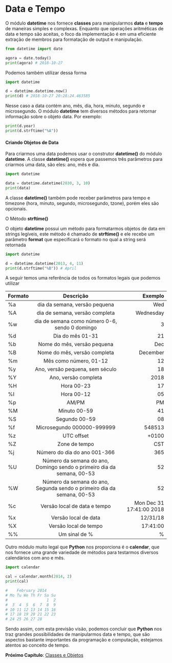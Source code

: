 # Data e Tempo

O módulo **datetime** nos fornece **classes** para manipularmos **data** e **tempo** de maneiras simples e complexas. Enquanto que operações aritméticas de data e tempo são aceitas, o foco da implementação é em uma eficiente extração de membros para formatação de output e manipulação.

```python
from datetime import date

agora = date.today()
print(agora) # 2018-10-27
```

Podemos também utilizar dessa forma

```python
import datetime

d = datetime.datetime.now()
print(d) # 2018-10-27 20:28:24.463585
```

Nesse caso a data contém ano, mês, dia, hora, minuto, segundo e microsegundo. O módulo **datetime** tem diversos métodos para retornar informação sobre o objeto data. Por exemplo:

```python
print(d.year)
print(d.strftime("%A"))
```

#### Criando Objetos de Data

Para criarmos uma data podemos usar o construtor **datetime()** do módulo **datetime**. A classe **datetime()** espera que passemos três parâmetros para criarmos uma data, são eles: ano, mês e dia.

```python
import datetime

data = datetime.datetime(2030, 3, 10)
print(data)
```

A classe **datetime()** também pode receber parâmetros para tempo e timezone (hora, minuto, segundo, microsegundo, tzone), porém eles são opcionais.

O Método **strftime()**

O objeto **datetime** possui um método para formatarmos objetos de data em strings legíveis, este método é chamado de **strftime()** e ele recebe um parâmetro **format** que especificará o formato no qual a string será retornada

```python
import datetime

d = datetime.datetime(2013, 4, 11)
print(d.strftime("%B")) # April
```

A seguir temos uma referência de todos os formatos legais que podemos utilizar

| Formato | Descrição                                                              | Exemplo                  |
|---------|:------------------------------------------------------------------------:|--------------------------:|
| %a      | dia da semana, versão pequena                                          | Wed                      |
| %A      | dia de semana, versão completa                                         | Wednesday                |
| %w      | dia de semana como número 0-6, sendo 0 domingo                         | 3                        |
| %d      | Dia do mês 01-31                                                       | 21                       |
| %b      | Nome do mês, versão pequena                                            | Dec                      |
| %B      | Nome do mês, versão completa                                           | December                 |
| %m      | Mês como número, 01-12                                                 | 12                       |
| %y      | Ano, versão pequena, sem século                                        | 18                       |
| %Y      | Ano, versão completa                                                   | 2018                     |
| %H      | Hora 00-23                                                             | 17                       |
| %I      | Hora 00-12                                                             | 05                       |
| %p      | AM/PM                                                                  | PM                       |
| %M      | Minuto 00-59                                                           | 41                       |
| %S      | Segundo 00-59                                                          | 08                       |
| %f      | Microsegundo 000000-999999                                             | 548513                   |
| %z      | UTC offset                                                             | +0100                    |
| %Z      | Zone de tempo                                                          | CST                      |
| %j      | Número do dia do ano 001-366                                           | 365                      |
| %U      | Número da semana do ano, Domingo sendo o primeiro dia da semana, 00-53 | 52                       |
| %W      | Número da semana do ano, Segunda sendo o primeiro dia da semana, 00-53 | 52                       |
| %c      | Versão local de data e tempo                                           | Mon Dec 31 17:41:00 2018 |
| %x      | Versão local de data                                                   | 12/31/18                 |
| %X      | Versão local de tempo                                                  | 17:41:00                 |
| %%      | Um sinal de %                                                          | %                        |

Outro módulo muito legal que **Python** nos proporciona é o **calendar**, que nos fornece uma grande variedade de métodos para testarmos diversos calendários com ano e mês.

```python
import calendar

cal = calendar.month(2014, 2)
print(cal)

#    February 2014
# Mo Tu We Th Fr Sa Su
#                 1  2
#  3  4  5  6  7  8  9
# 10 11 12 13 14 15 16
# 17 18 19 20 21 22 23
# 24 25 26 27 28
```

Sendo assim, com esta previsão visão, podemos concluir que **Python** nos traz grandes possibilidades de manipularmos data e tempo, que são aspectos bastante importantes da programação e computação, estejamos atentos ao conceito de tempo.

**Próximo Capítulo**: [Classes e Objetos](https://github.com/the-akira/Python-Iluminado/blob/master/Capitulos/22.ClassesObjetos.md)
